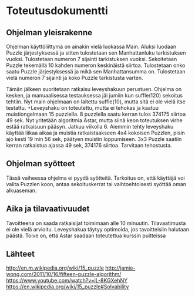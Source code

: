 # Toteutusdokumentti

## Ohjelman yleisrakenne

Ohjelman käyttöliittymä on ainakin vielä luokassa Main. Aluksi luodaan Puzzle järjestyksessä ja sitten tulostetaan sen Manhattanluku tarkistuksen vuoksi. Tulostetaan numeron 7 sijainti tarkistuksen vuoksi. Sekoitetaan Puzzle tekemällä 10 kahden numeron keskinäistä siirtoa. Tulostetaan onko saatu Puzzle järjestyksessä ja mikä sen Manhattansumma on. Tulostetaan vielä numeron 7 sijainti ja koko Puzzle tarkistusta varten.

Tämän jälkeen suoritetaan ratkaisu leveyshakuun perustuen. Ohjelma on kesken, ja manuaalisessa testauksessa jäi jumiin kun suffle(120) sekoitus tehtiin. Nyt main ohjelmaan on laitettu suffle(10), mutta sitä ei ole vielä itse testattu. +Leveyshaku on toteutettu, mutta ei tehokas ja kaatuu muistiongelmaan 15 puzzlella. 8 puzzlella saatu kerran tulos 374175 siirtoa 49 sek. Nyt yritetään algoritmia Astar, mutta siinä keon toteutuksen virhe estää ratkaisuun pääsyn. Jatkuu viikolla 6. Aiemmin tehty leveyshaku käyttää liikaa aikaa ja muistia ratkaistaakseen 4x4 kokoisen Puzzlen, pisin ajo kesti 19 min 56 sek, päätyen muistin loppumiseen. 3x3 Puzzle saatiin kerran ratkaistua ajassa 49 sek, 374176 siirtoa. Tarvitaan tehostusta.


## Ohjelman syötteet

Tässä vaiheessa ohjelma ei pyydä syötteitä. Tarkoitus on, että käyttäjä voi valita Puzzlen koon, antaa sekoituskerrat tai vaihtoehtoisesti syöttää oman alkuaseman.

## Aika ja tilavaativuudet

Tavoitteena on saada ratkaisijat toimimaan alle 10 minuutin. Tilavaatimusta ei ole vielä arvioitu. Leveyshakua täytyy optimoida, jos tavoitteisiin halutaan päästä. Toive on, että Astar saadaan toteutettua kurssin puitteissa

## Lähteet

http://en.m.wikipedia.org/wiki/15_puzzle
http://jamie-wong.com/2011/10/16/fifteen-puzzle-algorithm/ 
https://www.youtube.com/watch?v=lL-8KGXehNY 
https://en.wikipedia.org/wiki/15_puzzle#Solvability
